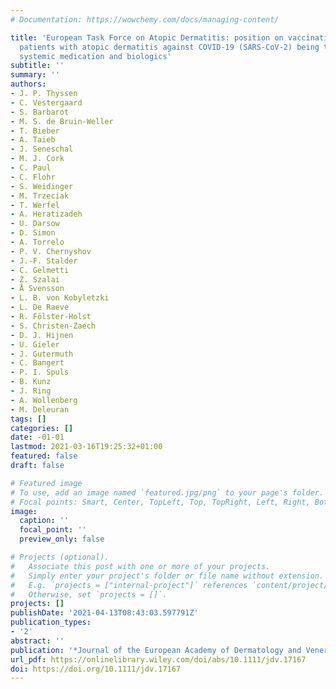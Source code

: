 ```yaml
---
# Documentation: https://wowchemy.com/docs/managing-content/

title: 'European Task Force on Atopic Dermatitis: position on vaccination of adult
  patients with atopic dermatitis against COVID-19 (SARS-CoV-2) being treated with
  systemic medication and biologics'
subtitle: ''
summary: ''
authors:
- J. P. Thyssen
- C. Vestergaard
- S. Barbarot
- M. S. de Bruin‐Weller
- T. Bieber
- A. Taieb
- J. Seneschal
- M. J. Cork
- C. Paul
- C. Flohr
- S. Weidinger
- M. Trzeciak
- T. Werfel
- A. Heratizadeh
- U. Darsow
- D. Simon
- A. Torrelo
- P. V. Chernyshov
- J.-F. Stalder
- C. Gelmetti
- Z. Szalai
- Å Svensson
- L. B. von Kobyletzki
- L. De Raeve
- R. Fölster‐Holst
- S. Christen‐Zaech
- D. J. Hijnen
- U. Gieler
- J. Gutermuth
- C. Bangert
- P. I. Spuls
- B. Kunz
- J. Ring
- A. Wollenberg
- M. Deleuran
tags: []
categories: []
date: -01-01
lastmod: 2021-03-16T19:25:32+01:00
featured: false
draft: false

# Featured image
# To use, add an image named `featured.jpg/png` to your page's folder.
# Focal points: Smart, Center, TopLeft, Top, TopRight, Left, Right, BottomLeft, Bottom, BottomRight.
image:
  caption: ''
  focal_point: ''
  preview_only: false

# Projects (optional).
#   Associate this post with one or more of your projects.
#   Simply enter your project's folder or file name without extension.
#   E.g. `projects = ["internal-project"]` references `content/project/deep-learning/index.md`.
#   Otherwise, set `projects = []`.
projects: []
publishDate: '2021-04-13T08:43:03.597791Z'
publication_types:
- '2'
abstract: ''
publication: '*Journal of the European Academy of Dermatology and Venereology*'
url_pdf: https://onlinelibrary.wiley.com/doi/abs/10.1111/jdv.17167
doi: https://doi.org/10.1111/jdv.17167
---
```

